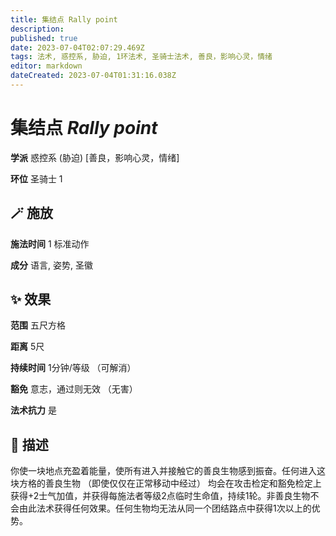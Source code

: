 ```yaml
---
title: 集结点 Rally point
description: 
published: true
date: 2023-07-04T02:07:29.469Z
tags: 法术, 惑控系, 胁迫, 1环法术, 圣骑士法术, 善良，影响心灵，情绪
editor: markdown
dateCreated: 2023-07-04T01:31:16.038Z
---
```


# **集结点** *Rally point*

**学派** 惑控系 (胁迫) \[善良，影响心灵，情绪\] 

**环位** 圣骑士 1

## 🪄 施放

**施法时间** 1 标准动作

**成分** 语言, 姿势, 圣徽

## ✨ 效果  

**范围** 五尺方格

**距离** 5尺  

**持续时间** 1分钟/等级 （可解消） 

**豁免** 意志，通过则无效 （无害）

**法术抗力** 是

## 📖 描述

你使一块地点充盈着能量，使所有进入并接触它的善良生物感到振奋。任何进入这块方格的善良生物 （即使仅仅在正常移动中经过） 均会在攻击检定和豁免检定上获得+2士气加值，并获得每施法者等级2点临时生命值，持续1轮。非善良生物不会由此法术获得任何效果。任何生物均无法从同一个团结路点中获得1次以上的优势。
    